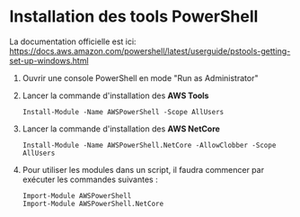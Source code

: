 # Installation des tools PowerShell

La documentation officielle est ici: 
https://docs.aws.amazon.com/powershell/latest/userguide/pstools-getting-set-up-windows.html


1. Ouvrir une console PowerShell en mode "Run as Administrator"

1. Lancer la commande d'installation des **AWS Tools**
    ```
    Install-Module -Name AWSPowerShell -Scope AllUsers
    ```

1. Lancer la commande d'installation des **AWS NetCore**
    ```
    Install-Module -Name AWSPowerShell.NetCore -AllowClobber -Scope AllUsers
    ```

1. Pour utiliser les modules dans un script, il faudra commencer par exécuter les commandes suivantes :
    ```
    Import-Module AWSPowerShell
    Import-Module AWSPowerShell.NetCore
    ```
